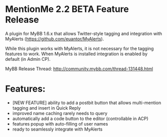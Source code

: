 MentionMe 2.2 BETA Feature Release
=============

A plugin for MyBB 1.6.x that allows Twitter-style tagging and integration with MyAlerts (https://github.com/euantor/MyAlerts).

While this plugin works with MyAlerts, it is not necessary for the tagging features to work. When MyAlerts is installed integration is enabled by default (in Admin CP).

MyBB Release Thread: http://community.mybb.com/thread-131448.html

Features:
=======
* [NEW FEATURE] ability to add a postbit button that allows multi-mention tagging and insert in Quick Reply
* improved name caching rarely needs to query
* automatically add a code button to the editor (controllable in ACP)
* features popup with auto-filling of user names
* ready to seamlessly integrate with MyAlerts
